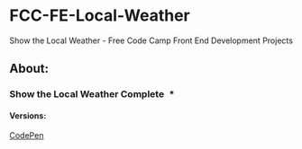 # FCC-FE-Local-Weather
Show the Local Weather - Free Code Camp Front End Development Projects

## About:

### Show the Local Weather Complete   *

#### Versions: 
<a href="">CodePen</a>
